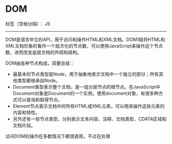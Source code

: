 ﻿# DOM

标签（空格分隔）： JS

---

DOM是语言中立的API，用于访问和操作HTML和XML文档。DOM1级将HTML和XML文档形象的看作一个层次化的节点数，可以使用JavaScript来操作这个节点数，进而改变底层文档的外观和结构。

DOM由各种节点构成，简要总结：

 - 最基本的节点类型是Node，用于抽象地表示文档中一个独立的部分；所有其他类型都继承自Node。
 - Document类型表示整个文档，是一组分层节点的根节点。在JavaScript中Document对象是Document的一个实例。使用document对象，有很多种方式可以查询和取得节点。
 - Element节点表示文档中的所有HTML或XML元素，可以用来操作这些元素的内容和特性。
 - 另外还有一些节点类型，分别表示文本内容、注释、文档类型、CDATA区域和文档片段。

访问DOM的操作在多数情况下都很直观，不过在处理<script>和<style>元素时还是存在一些复杂性。由于这两个元素分别包含脚本和样式信息，因此浏览器通常会将他们与其他元素区别对待。这些区别导致了在针对这些元素使用innerHTML时，以及在创建新元素时的一些问题。

理解DOM的关键，就是理解DOM对性能的影响。DOM操作往往是JavaScript程序中开销最大的部分，因而访问NodeList导致的问题为最多。NodeList对象是“动态的”，这就意味着每次访问NodeList对象，都会运行一次查询。有鉴于此，最好的办法就时尽量减少DOM操作。
 



